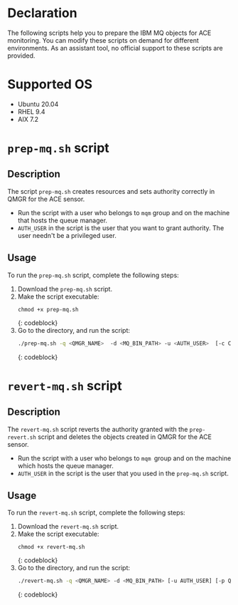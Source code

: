 # Declaration

The following scripts help you to prepare the IBM MQ objects for ACE monitoring. You can modify these scripts on demand for different environments. As an assistant tool, no official support to these scripts are provided.

# Supported OS

- Ubuntu 20.04
- RHEL 9.4
- AIX 7.2 

# `prep-mq.sh` script

## Description
 
The script `prep-mq.sh` creates resources and sets authority correctly in QMGR for the ACE sensor. 
* Run the script with a user who belongs to `mqm` group and on the machine that hosts the queue manager.
* `AUTH_USER` in the script is the user that you want to grant authority. The user needn't be a privileged user.
 
## Usage

To run the `prep-mq.sh` script, complete the following steps:

1. Download the `prep-mq.sh` script. 
2. Make the script executable:
    ```
    chmod +x prep-mq.sh
    ```
    {: codeblock}
3. Go to the directory, and run the script:
    ```sh
    ./prep-mq.sh -q <QMGR_NAME>  -d <MQ_BIN_PATH> -u <AUTH_USER>  [-c CHANNEL_NAME]
    ```
    {: codeblock}
    
# `revert-mq.sh` script

## Description

The `revert-mq.sh` script reverts the authority granted with the `prep-revert.sh` script and deletes the objects created in QMGR for the ACE sensor. 
* Run the script with a user who belongs to `mqm `group and on the machine which hosts the queue manager.
* `AUTH_USER` in the script is the user that you used in the `prep-mq.sh` script.
 
## Usage

To run the `revert-mq.sh` script, complete the following steps:

1. Download the `revert-mq.sh` script.
2. Make the script executable:
    ```
    chmod +x revert-mq.sh
    ```
    {: codeblock}
3. Go to the directory, and run the script:
    ```sh
    ./revert-mq.sh -q <QMGR_NAME> -d <MQ_BIN_PATH> [-u AUTH_USER] [-p QMGR_AUTH_REMOVE] [-l LISTENER_NAME]  [-c CHANNEL_NAME]  [-t TOPIC_NAME]
    ```
    {: codeblock}

